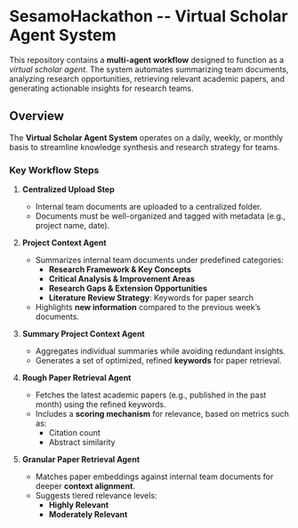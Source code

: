 # SesamoHackathon -- Virtual Scholar Agent System

This repository contains a **multi-agent workflow** designed to function as a *virtual scholar agent*. The system automates summarizing team documents, analyzing research opportunities, retrieving relevant academic papers, and generating actionable insights for research teams.

## Overview
The **Virtual Scholar Agent System** operates on a daily, weekly, or monthly basis to streamline knowledge synthesis and research strategy for teams. 

### Key Workflow Steps

1. **Centralized Upload Step**
   - Internal team documents are uploaded to a centralized folder.
   - Documents must be well-organized and tagged with metadata (e.g., project name, date).

2. **Project Context Agent**
   - Summarizes internal team documents under predefined categories:
     - **Research Framework & Key Concepts**
     - **Critical Analysis & Improvement Areas**
     - **Research Gaps & Extension Opportunities**
     - **Literature Review Strategy**: Keywords for paper search
   - Highlights **new information** compared to the previous week’s documents.

3. **Summary Project Context Agent**
   - Aggregates individual summaries while avoiding redundant insights.
   - Generates a set of optimized, refined **keywords** for paper retrieval.

4. **Rough Paper Retrieval Agent**
   - Fetches the latest academic papers (e.g., published in the past month) using the refined keywords.
   - Includes a **scoring mechanism** for relevance, based on metrics such as:
     - Citation count
     - Abstract similarity

5. **Granular Paper Retrieval Agent**
   - Matches paper embeddings against internal team documents for deeper **context alignment**.
   - Suggests tiered relevance levels:
     - **Highly Relevant**
     - **Moderately Relevant**
